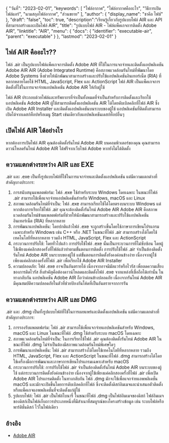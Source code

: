 {
"วันที่": "2023-02-01",
  "keywords": [
"ไฟล์อากาศ",
"ไฟล์อากาศคืออะไร",
"วิธีการเปิดไฟล์แอร์",
"นามสกุลไฟล์อากาศ",
"ส่วนขยาย"
],
  "author": {
"display_name": "ชาคีล ไฟซ์"
},
"draft": "false",
"toc": true,
  "description":"เรียนรู้เกี่ยวกับรูปแบบไฟล์ AIR และ API ที่สามารถสร้างและเปิดไฟล์ AIR",
"title": "รูปแบบไฟล์ AIR - ไฟล์แพ็คเกจการติดตั้ง Adobe AIR",
  "linktitle": "AIR",
  "menu": {
    "docs": {
      "identifier": "executable-air",
      "parent": "executable"
}
},
"lastmod": "2023-02-01"
}

## ไฟล์ AIR คืออะไร??

ไฟล์ .air เป็นรูปแบบไฟล์แพ็คเกจการติดตั้ง Adobe AIR ที่ใช้ในการแจกจ่ายและติดตั้งแอปพลิเคชัน Adobe AIR AIR (Adobe Integrated Runtime) คือสภาพแวดล้อมรันไทม์ที่พัฒนาโดย Adobe Systems ซึ่งช่วยให้นักพัฒนาสามารถสร้างและปรับใช้แอปพลิเคชันอินเทอร์เน็ต (RIA) ที่หลากหลายโดยใช้ HTML, JavaScript, Flex และ ActionScript ไฟล์ AIR เป็นแพ็คเกจการติดตั้งที่ใช้ในการแจกจ่ายแอปพลิเคชัน Adobe AIR ให้กับผู้ใช้

ไฟล์ AIR ประกอบด้วยไฟล์และทรัพยากรที่จำเป็นทั้งหมดที่จำเป็นสำหรับการติดตั้งและเรียกใช้แอปพลิเคชัน Adobe AIR ผู้ใช้สามารถติดตั้งแอปพลิเคชัน AIR ได้โดยดับเบิลคลิกที่ไฟล์ AIR ซึ่งเปิด Adobe AIR Installer และติดตั้งแอปพลิเคชันบนระบบของผู้ใช้ แอปพลิเคชันที่ติดตั้งสามารถเปิดได้จากเดสก์ท็อปหรือเมนู Start เช่นเดียวกับแอปพลิเคชันเดสก์ท็อปอื่นๆ

## เปิดไฟล์ AIR ได้อย่างไร

หากต้องการเปิดไฟล์ AIR คุณต้องติดตั้งรันไทม์ Adobe AIR บนคอมพิวเตอร์ของคุณ คุณสามารถดาวน์โหลดรันไทม์ Adobe AIR ได้ฟรีจากเว็บไซต์ Adobe หากยังไม่ได้ติดตั้ง

## ความแตกต่างระหว่าง AIR และ EXE

.air และ .exe เป็นทั้งรูปแบบไฟล์ที่ใช้ในการแจกจ่ายและติดตั้งแอปพลิเคชัน แต่มีความแตกต่างที่สำคัญบางประการ:

1. การสนับสนุนแพลตฟอร์ม: ไฟล์ .exe ใช้สำหรับระบบ Windows โดยเฉพาะ ในขณะที่ไฟล์ .air สามารถใช้เพื่อแจกจ่ายแอปพลิเคชันสำหรับ Windows, macOS และ Linux
2. สภาพแวดล้อมรันไทม์ที่จำเป็น: ไฟล์ .exe สามารถเรียกใช้ได้โดยตรงบนระบบ Windows แต่หากต้องการเรียกใช้ไฟล์ .air คุณจะต้องติดตั้งรันไทม์ Adobe AIR Adobe AIR คือสภาพแวดล้อมรันไทม์ข้ามแพลตฟอร์มที่ช่วยให้นักพัฒนาสามารถสร้างและปรับใช้แอปพลิเคชันอินเทอร์เน็ต (RIA) ที่หลากหลาย
3. การพัฒนาแอปพลิเคชัน: โดยปกติแล้วไฟล์ .exe จะถูกสร้างขึ้นโดยใช้ภาษาการเขียนโปรแกรมเฉพาะสำหรับ Windows เช่น C++ หรือ .NET ในขณะที่ไฟล์ .air สามารถสร้างได้โดยใช้เทคโนโลยีที่หลากหลาย รวมถึง HTML, JavaScript, Flex และ ActionScript
4. กระบวนการปรับใช้: โดยทั่วไปแล้ว การปรับใช้ไฟล์ .exe นั้นเป็นกระบวนการที่ไม่ซับซ้อน โดยผู้ใช้เพียงแค่คลิกสองครั้งที่ไฟล์แล้วทำตามขั้นตอนการติดตั้ง การปรับใช้ไฟล์ .air จำเป็นต้องติดตั้งรันไทม์ Adobe AIR บนระบบของผู้ใช้ แต่ขั้นตอนการติดตั้งยังคงค่อนข้างง่าย เนื่องจากผู้ใช้เพียงแค่คลิกสองครั้งที่ไฟล์ .air เพื่อเรียกใช้ Adobe AIR Installer
5. ความปลอดภัย: ไฟล์ .exe อาจเป็นอันตรายได้ เนื่องจากอาจมีมัลแวร์หรือไวรัส เพื่อลดความเสี่ยงของการติดไวรัส สิ่งสำคัญคือต้องดาวน์โหลดและติดตั้งไฟล์ .exe จากแหล่งที่เชื่อถือได้เท่านั้น ในทางกลับกัน แอปพลิเคชัน Adobe AIR ถือว่าค่อนข้างปลอดภัย เนื่องจากรันไทม์ Adobe AIR มีคุณสมบัติความปลอดภัยในตัวที่ช่วยป้องกันโค้ดที่เป็นอันตรายจากการรัน

## ความแตกต่างระหว่าง AIR และ DMG

.air และ .dmg เป็นทั้งรูปแบบไฟล์ที่ใช้ในการเผยแพร่และติดตั้งแอปพลิเคชัน แต่มีความแตกต่างที่สำคัญบางประการ:

1. การรองรับแพลตฟอร์ม: ไฟล์ .air สามารถใช้เพื่อแจกจ่ายแอปพลิเคชันสำหรับ Windows, macOS และ Linux ในขณะที่ไฟล์ .dmg ใช้สำหรับระบบ macOS โดยเฉพาะ
2. สภาพแวดล้อมรันไทม์ที่จำเป็น: ในการเรียกใช้ไฟล์ .air คุณต้องติดตั้งรันไทม์ Adobe AIR ในขณะที่ไฟล์ .dmg ไม่จำเป็นต้องมีสภาพแวดล้อมรันไทม์พิเศษใดๆ
3. การพัฒนาแอปพลิเคชัน: ไฟล์ .air สามารถสร้างได้โดยใช้เทคโนโลยีที่หลากหลาย รวมถึง HTML, JavaScript, Flex และ ActionScript ในขณะที่ไฟล์ .dmg สามารถสร้างได้โดยใช้เครื่องมือการพัฒนาและภาษาการเขียนโปรแกรมเฉพาะสำหรับ macOS
4. กระบวนการปรับใช้: การปรับใช้ไฟล์ .air จำเป็นต้องติดตั้งรันไทม์ Adobe AIR บนระบบของผู้ใช้ แต่กระบวนการติดตั้งยังค่อนข้างง่าย เนื่องจากผู้ใช้เพียงแค่คลิกสองครั้งที่ไฟล์ .air เพื่อเปิด Adobe AIR โปรแกรมติดตั้ง ในทางกลับกัน ไฟล์ .dmg มักจะใช้เพื่อแจกจ่ายแอพพลิเคชั่น macOS และมักจะเปิดขึ้นโดยการดับเบิลคลิกที่ไฟล์ ซึ่งจะติดตั้งดิสก์อิมเมจและนำเสนอตัวติดตั้งหรือแพ็คเกจแอพพลิเคชั่นที่จะติดตั้งแก่ผู้ใช้
5. รูปแบบไฟล์: ไฟล์ .air เป็นไฟล์ไบนารี่ ในขณะที่ไฟล์ .dmg เป็นไฟล์อิมเมจของดิสก์ ไฟล์อิมเมจของดิสก์เป็นไฟล์เก็บถาวรประเภทหนึ่งที่มีสำเนาที่สมบูรณ์ของโครงสร้างข้อมูล เช่น ระบบไฟล์หรือพาร์ติชั่นดิสก์ ไว้ในไฟล์เดียว

## อ้างอิง
* [Adobe AIR](https://en.wikipedia.org/wiki/Adobe_AIR)

